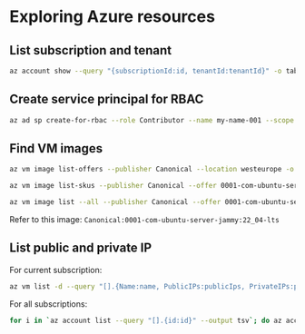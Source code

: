 # Exploring Azure resources

## List subscription and tenant

```sh
az account show --query "{subscriptionId:id, tenantId:tenantId}" -o table
```

## Create service principal for RBAC

```sh
az ad sp create-for-rbac --role Contributor --name my-name-001 --scope /subscriptions/xxxxxxxx-xxxx-xxxx-xxxx-xxxxxxxxxxxx
```

## Find VM images

```sh
az vm image list-offers --publisher Canonical --location westeurope -o table

az vm image list-skus --publisher Canonical --offer 0001-com-ubuntu-server-jammy --location westeurope -o table

az vm image list --all --publisher Canonical --offer 0001-com-ubuntu-server-jammy --sku 22_04-lts --location westeurope -o table
```

Refer to this image: `Canonical:0001-com-ubuntu-server-jammy:22_04-lts`

## List public and private IP

For current subscription:

```sh
az vm list -d --query "[].{Name:name, PublicIPs:publicIps, PrivateIPs:privateIps}" -o table
```

For all subscriptions:

```sh
for i in `az account list --query "[].{id:id}" --output tsv`; do az account set --subscription $i; az vm list -d --query "[].{Name:name, PublicIPs:publicIps, PrivateIPs:privateIps}" --output tsv; done
```